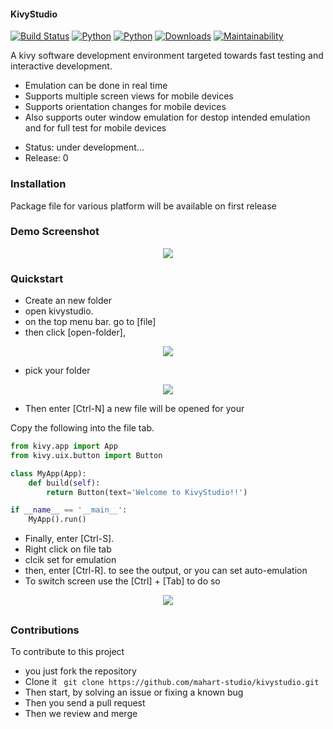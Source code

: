 #### KivyStudio
<!-- ![KivyStudio](https://raw.githubusercontent.com/MichaelStott/KivMob/master/demo/assets/kivmob-title.png) -->

[![Build Status](https://travis-ci.com/MichaelStott/KivMob.svg?branch=master)](https://travis-ci.com/MichaelStott/KivMob)
[![Python](https://img.shields.io/badge/python-2-green.svg)](https://www.python.org/downloads/release/python-270/)
[![Python](https://img.shields.io/badge/python-3-green.svg)](https://www.python.org/downloads/release/python-270/)
[![Downloads](https://pepy.tech/badge/kivmob)](https://pepy.tech/project/kivmob)
[![Maintainability](https://api.codeclimate.com/v1/badges/add8cd9bd9600d898b79/maintainability)](https://codeclimate.com/github/MichaelStott/KivMob/maintainability)

A kivy software development environment targeted towards fast testing and interactive development.

  - Emulation can be done in real time
  - Supports multiple screen views for mobile devices
  - Supports orientation changes for mobile devices
  - Also supports outer window emulation for destop intended emulation and for full test for mobile devices

* Status: under development...
* Release: 0


### Installation

Package file for various platform will be available on first release


### Demo Screenshot
<p align="center">
  <img src="https://raw.githubusercontent.com/mahart-studio/kivystudio/master/showcase/Screenshot(1).png">
</p>

### Quickstart

* Create an new folder
* open kivystudio.
* on the top menu bar. go to [file]
* then click [open-folder],

<p align="center">
  <img src="https://raw.githubusercontent.com/mahart-studio/kivystudio/master/showcase/Screenshot(2).png">
</p>

* pick your folder

<p align="center">
  <img src="https://raw.githubusercontent.com/mahart-studio/kivystudio/master/showcase/Screenshot(3).png">
</p>

* Then enter [Ctrl-N] a new file will be opened for your


Copy the following into the file tab.
```python
from kivy.app import App
from kivy.uix.button import Button

class MyApp(App):
	def build(self):
		return Button(text='Welcome to KivyStudio!!')

if __name__ == '__main__':
	MyApp().run()
```

* Finally, enter [Ctrl-S].
* Right click on file tab
* clcik set for emulation
* then, enter [Ctrl-R]. to see the output,
or you can set auto-emulation
* To switch screen use the [Ctrl] + [Tab] to do so

<p align="center">
  <img src="https://raw.githubusercontent.com/mahart-studio/kivystudio/master/showcase/Screenshot(4).png">
</p>

##
### Contributions
To contribute to this project
* you just fork the repository
* Clone it
``` git clone https://github.com/mahart-studio/kivystudio.git``` 
* Then start, by solving an issue or fixing a known bug
* Then you send a pull request
* Then we review and merge
